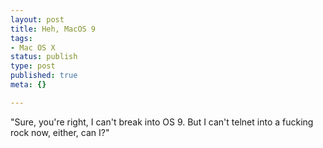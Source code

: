 ```yaml
--- 
layout: post
title: Heh, MacOS 9
tags: 
- Mac OS X
status: publish
type: post
published: true
meta: {}

---
```

"Sure, you're right, I can't break into OS 9. But I can't telnet into a fucking rock now, either, can I?"
